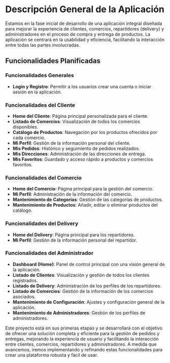 # Descripción General de la Aplicación

Estamos en la fase inicial de desarrollo de una aplicación integral diseñada para mejorar la experiencia de clientes, comercios, repartidores (delivery) y administradores en el proceso de compra y entrega de productos. La aplicación se centrará en la usabilidad y eficiencia, facilitando la interacción entre todas las partes involucradas.

## Funcionalidades Planificadas

### Funcionalidades Generales
- **Login y Registro**: Permitir a los usuarios crear una cuenta o iniciar sesión en la aplicación.

### Funcionalidades del Cliente
- **Home del Cliente**: Página principal personalizada para el cliente.
- **Listado de Comercios**: Visualización de todos los comercios disponibles.
- **Catálogo de Productos**: Navegación por los productos ofrecidos por cada comercio.
- **Mi Perfil**: Gestión de la información personal del cliente.
- **Mis Pedidos**: Histórico y seguimiento de pedidos realizados.
- **Mis Direcciones**: Administración de las direcciones de entrega.
- **Mis Favoritos**: Guardado y acceso rápido a productos y comercios favoritos.

### Funcionalidades del Comercio
- **Home del Comercio**: Página principal para la gestión del comercio.
- **Mi Perfil**: Administración de la información del comercio.
- **Mantenimiento de Categorías**: Gestión de las categorías de productos.
- **Mantenimiento de Productos**: Añadir, editar o eliminar productos del catálogo.

### Funcionalidades del Delivery
- **Home del Delivery**: Página principal para los repartidores.
- **Mi Perfil**: Gestión de la información personal del repartidor.

### Funcionalidades del Administrador
- **Dashboard (Home)**: Panel de control principal con una visión general de la aplicación.
- **Listado de Clientes**: Visualización y gestión de todos los clientes registrados.
- **Listado de Delivery**: Administración de los perfiles de los repartidores.
- **Listado de Comercios**: Gestión de la información de los comercios asociados.
- **Mantenimiento de Configuración**: Ajustes y configuración general de la aplicación.
- **Mantenimiento de Administradores**: Gestión de los perfiles de administradores.

Este proyecto está en sus primeras etapas y se desarrollará con el objetivo de ofrecer una solución completa y eficiente para la gestión de pedidos y entregas, mejorando la experiencia de usuario y facilitando la interacción entre clientes, comercios, repartidores y administradores. A medida que avancemos, iremos implementando y refinando estas funcionalidades para crear una plataforma robusta y fácil de usar.
